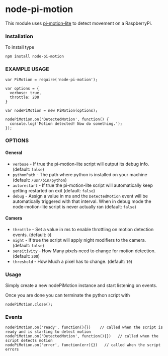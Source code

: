 # node-pi-motion

This module uses [pi-motion-lite](https://github.com/pageauc/pi-motion-lite) to detect movement on a RaspberryPi.

### Installation
To install type
```
npm install node-pi-motion
```
### EXAMPLE USAGE

```
var PiMotion = require('node-pi-motion');

var options = {
  verbose: true,
  throttle: 200
}

var nodePiMotion = new PiMotion(options);

nodePiMotion.on('DetectedMotion', function() {
  console.log('Motion detected! Now do something.');
});
```

### OPTIONS

#### General
- `verbose` - If true the pi-motion-lite script will output its debug info. (default: `false`)
- `pythonPath` - The path where python is installed on your machine (default: `/usr/bin/python`)
- `autorestart` - If true the pi-motion-lite script will automatically keep getting restarted on exit (default: `false`)
- `debug` - Assign a value in ms and the `DetectedMotion` event will be automatically triggered with that interval. When in debug mode the node-motion-lite script is never actually ran (default: `false`)

#### Camera
- `throttle` - Set a value in ms to enable throttling on motion detection events. (default: `0`)
- `night` - If true the script will apply night modifiers to the camera. (default: `false`)
- `sensitivity` - How Many pixels need to change for motion detection. (default: `200`)
- `threshold` - How Much a pixel has to change. (default: `10`)

### Usage
Simply create a new nodePiMotion instance and start listening on events.

Once you are done you can terminate the python script with
```
nodePiMotion.close();
```

### Events
```
nodePiMotion.on('ready', function(){})    // called when the script is ready and is starting to detect motion
nodePiMotion.on('DetectedMotion', function(){})   // called when the script detects motion 
nodePiMotion.on('error', function(err){})   // called when the script errors
```

